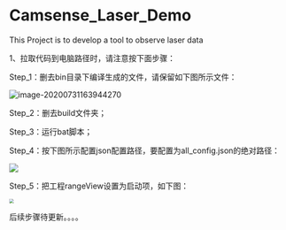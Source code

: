 # Camsense_Laser_Demo
This Project is to develop a tool to observe laser data

1、拉取代码到电脑路径时，请注意按下面步骤：

Step_1：删去bin目录下编译生成的文件，请保留如下图所示文件：

![image-20200731163944270](M:\WorkSpace\PrivateDoc\PraviteCode\Camsense_Laser_Demo\image\remain.png)

Step_2：删去build文件夹；

Step_3：运行bat脚本；

Step_4：按下图所示配置json配置路径，要配置为all_config.json的绝对路径：

![](M:\WorkSpace\PrivateDoc\PraviteCode\Camsense_Laser_Demo\image\json_config.png)



Step_5：把工程rangeView设置为启动项，如下图：

<img src="M:\WorkSpace\PrivateDoc\PraviteCode\Camsense_Laser_Demo\image\Set_Startup.png" style="zoom:50%;" />

后续步骤待更新。。。。